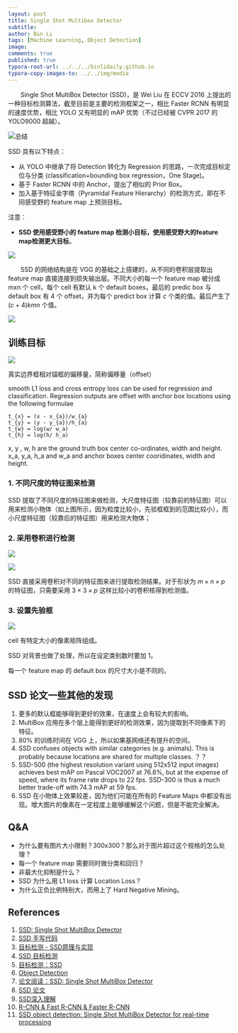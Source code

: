 ```yaml
---
layout: post
title: Single Shot Multibox Detector
subtitle:
author: Bin Li
tags: [Machine Learning, Object Detection]
image: 
comments: true
published: true
typora-root-url: ../../../binlidaily.github.io
typora-copy-images-to: ../../img/media
---
```


　　Single Shot MultiBox Detector (SSD)，是 Wei Liu 在 ECCV 2016 上提出的一种目标检测算法，截至目前是主要的检测框架之一，相比 Faster RCNN 有明显的速度优势，相比 YOLO 又有明显的 mAP 优势（不过已经被 CVPR 2017 的 YOLO9000 超越）。

![总结](/img/media/15541000730952.jpg)

SSD 具有以下特点：

* 从 YOLO 中继承了将 Detection 转化为 Regression 的思路，一次完成目标定位与分类 (classification+bounding box regression，One Stage)。
* 基于 Faster RCNN 中的 Anchor，提出了相似的 Prior Box。
* 加入基于特征金字塔（Pyramidal Feature Hierarchy）的检测方式，即在不同感受野的 feature map 上预测目标。

注意：

* **SSD 使用感受野小的 feature map 检测小目标，使用感受野大的feature map检测更大目标**。

![](/img/media/15541023500828.jpg)

　　SSD 的网络结构是在 VGG 的基础之上搭建的，从不同的卷积层提取出 feature map 直接连接到损失输出层。不同大小的每一个 feature map 被分成 mxn 个 cell，每个 cell 有默认 k 个 default boxes，最后的 predic box 与default box 有 4 个 offset，并为每个 predict box 计算 $c$ 个类的值。最后产生了 $(c+4)kmn$ 个值。


![](/img/media/15614581132951.jpg)


## 训练目标
![](/img/media/15614598322939.jpg)

真实边界框相对锚框的偏移量，简称偏移量（offset）

smooth L1 loss and cross entropy loss can be used for regression and classification. Regression outputs are offset with anchor box locations using the following formulae

```
t_{x} = (x - x_{a})/w_{a}
t_{y} = (y - y_{a})/h_{a}
t_{w} = log(w/ w_a)
t_{h} = log(h/ h_a)
```

x, y , w, h are the ground truth box center co-ordinates, width and height. x_a, y_a, h_a and w_a and anchor boxes center cooridinates, width and height.

### 1. 不同尺度的特征图来检测

SSD 提取了不同尺度的特征图来做检测，大尺度特征图（较靠前的特征图）可以用来检测小物体（如上图所示，因为粒度比较小，先验框框到的范围比较小），而小尺度特征图（较靠后的特征图）用来检测大物体；

### 2. 采用卷积进行检测
![](/img/media/15614635540499.jpg)

![](/img/media/15547121194752.jpg)

SSD 直接采用卷积对不同的特征图来进行提取检测结果。对于形状为 $m\times n \times p$ 的特征图，只需要采用 $3\times 3 \times p$ 这样比较小的卷积核得到检测值。

### 3. 设置先验框
![](/img/media/15547129370535.jpg)

cell 有特定大小的像素矩阵组成。

SSD 对背景也做了处理，所以在设定类别数时要加 1。

每一个 feature map 的 default box 的尺寸大小是不同的。


## SSD 论文一些其他的发现
1. 更多的默认框能够得到更好的效果，在速度上会有较大的影响。
2. MultiBox 应用在多个层上能得到更好的检测效果，因为提取到不同像素下的特征。
3. 80% 的训练时间在 VGG 上，所以如果基网络还有提升的空间。
4. SSD confuses objects with similar categories (e.g. animals). This is probably because locations are shared for multiple classes. ？？
5. SSD-500 (the highest resolution variant using 512x512 input images) achieves best mAP on Pascal VOC2007 at 76.8%, but at the expense of speed, where its frame rate drops to 22 fps. SSD-300 is thus a much better trade-off with 74.3 mAP at 59 fps.
6. SSD 在小物体上效果较差，因为他们可能在所有的 Feature Maps 中都没有出现。增大图片的像素在一定程度上能够缓解这个问题，但是不能完全解决。

## Q&A

* 为什么要有图片大小限制？300x300？那么对于图片超过这个规格的怎么处理？
* 每一个 feature map 需要同时做分类和回归？
* 非最大化抑制是什么？
* SSD 为什么用 L1 loss 计算 Location Loss？
* 为什么正负比例特别大，而用上了 Hard Negative Mining。


## References
1. [SSD: Single Shot MultiBox Detector](https://arxiv.org/abs/1512.02325)
2. [SSD 手写代码](https://github.com/xiaohu2015/DeepLearning_tutorials/tree/master/ObjectDetections/SSD)
3. [目标检测 - SSD原理与实现](https://zhuanlan.zhihu.com/p/33544892)
4. [SSD 目标检测](https://zhuanlan.zhihu.com/p/31427288)
5. [目标检测：SSD](https://zhuanlan.zhihu.com/p/42159963)
6. [Object Detection](https://handong1587.github.io/deep_learning/2015/10/09/object-detection.html)
7. [论文阅读：SSD: Single Shot MultiBox Detector](https://blog.csdn.net/u010167269/article/details/52563573)
8. [SSD 论文](/assets/SSD-Single-Shot-MultiBox-Detector.pdf)
9. [SSD深入理解](http://shartoo.github.io/SSD_detail/)
10. [R-CNN & Fast R-CNN & Faster R-CNN](http://cs.unc.edu/~zhenni/blog/notes/R-CNN.html)
11. [SSD object detection: Single Shot MultiBox Detector for real-time processing](https://medium.com/@jonathan_hui/ssd-object-detection-single-shot-multibox-detector-for-real-time-processing-9bd8deac0e06)